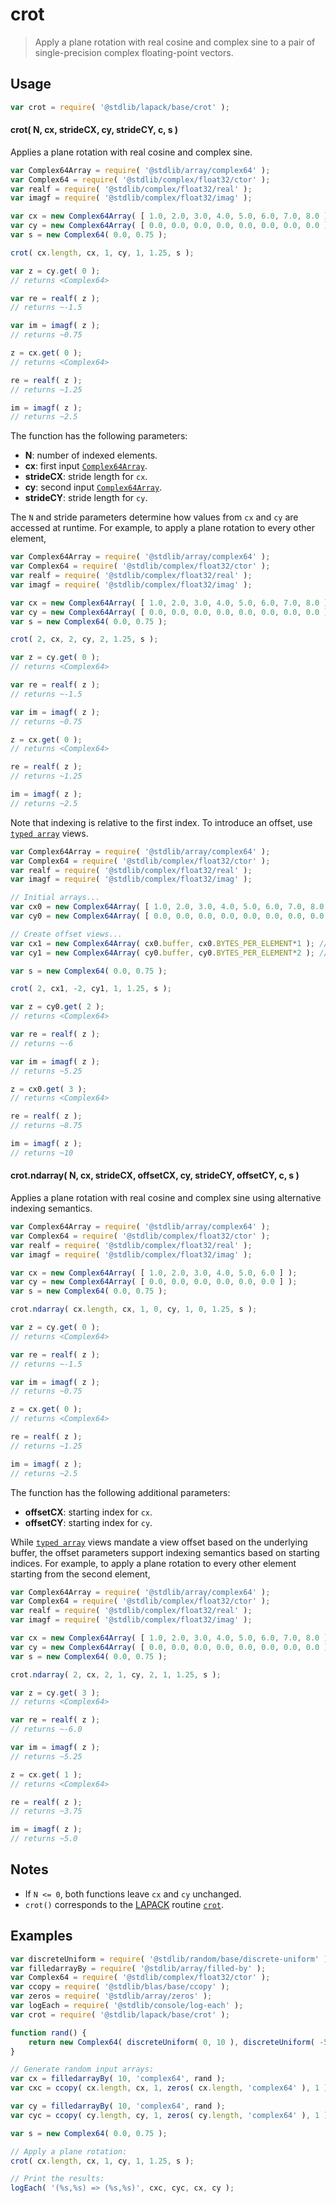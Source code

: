 <!--

@license Apache-2.0

Copyright (c) 2025 The Stdlib Authors.

Licensed under the Apache License, Version 2.0 (the "License");
you may not use this file except in compliance with the License.
You may obtain a copy of the License at

   http://www.apache.org/licenses/LICENSE-2.0

Unless required by applicable law or agreed to in writing, software
distributed under the License is distributed on an "AS IS" BASIS,
WITHOUT WARRANTIES OR CONDITIONS OF ANY KIND, either express or implied.
See the License for the specific language governing permissions and
limitations under the License.

-->

# crot

> Apply a plane rotation with real cosine and complex sine to a pair of single-precision complex floating-point vectors.

<section class="usage">

## Usage

```javascript
var crot = require( '@stdlib/lapack/base/crot' );
```

#### crot( N, cx, strideCX, cy, strideCY, c, s )

Applies a plane rotation with real cosine and complex sine.

```javascript
var Complex64Array = require( '@stdlib/array/complex64' );
var Complex64 = require( '@stdlib/complex/float32/ctor' );
var realf = require( '@stdlib/complex/float32/real' );
var imagf = require( '@stdlib/complex/float32/imag' );

var cx = new Complex64Array( [ 1.0, 2.0, 3.0, 4.0, 5.0, 6.0, 7.0, 8.0 ] );
var cy = new Complex64Array( [ 0.0, 0.0, 0.0, 0.0, 0.0, 0.0, 0.0, 0.0 ] );
var s = new Complex64( 0.0, 0.75 );

crot( cx.length, cx, 1, cy, 1, 1.25, s );

var z = cy.get( 0 );
// returns <Complex64>

var re = realf( z );
// returns ~-1.5

var im = imagf( z );
// returns ~0.75

z = cx.get( 0 );
// returns <Complex64>

re = realf( z );
// returns ~1.25

im = imagf( z );
// returns ~2.5
```

The function has the following parameters:

-   **N**: number of indexed elements.
-   **cx**: first input [`Complex64Array`][@stdlib/array/complex64].
-   **strideCX**: stride length for `cx`.
-   **cy**: second input [`Complex64Array`][@stdlib/array/complex64].
-   **strideCY**: stride length for `cy`.

The `N` and stride parameters determine how values from `cx` and `cy` are accessed at runtime. For example, to apply a plane rotation to every other element,

```javascript
var Complex64Array = require( '@stdlib/array/complex64' );
var Complex64 = require( '@stdlib/complex/float32/ctor' );
var realf = require( '@stdlib/complex/float32/real' );
var imagf = require( '@stdlib/complex/float32/imag' );

var cx = new Complex64Array( [ 1.0, 2.0, 3.0, 4.0, 5.0, 6.0, 7.0, 8.0 ] );
var cy = new Complex64Array( [ 0.0, 0.0, 0.0, 0.0, 0.0, 0.0, 0.0, 0.0 ] );
var s = new Complex64( 0.0, 0.75 );

crot( 2, cx, 2, cy, 2, 1.25, s );

var z = cy.get( 0 );
// returns <Complex64>

var re = realf( z );
// returns ~-1.5

var im = imagf( z );
// returns ~0.75

z = cx.get( 0 );
// returns <Complex64>

re = realf( z );
// returns ~1.25

im = imagf( z );
// returns ~2.5
```

Note that indexing is relative to the first index. To introduce an offset, use [`typed array`][mdn-typed-array] views.

<!-- eslint-disable stdlib/capitalized-comments -->

```javascript
var Complex64Array = require( '@stdlib/array/complex64' );
var Complex64 = require( '@stdlib/complex/float32/ctor' );
var realf = require( '@stdlib/complex/float32/real' );
var imagf = require( '@stdlib/complex/float32/imag' );

// Initial arrays...
var cx0 = new Complex64Array( [ 1.0, 2.0, 3.0, 4.0, 5.0, 6.0, 7.0, 8.0 ] );
var cy0 = new Complex64Array( [ 0.0, 0.0, 0.0, 0.0, 0.0, 0.0, 0.0, 0.0 ] );

// Create offset views...
var cx1 = new Complex64Array( cx0.buffer, cx0.BYTES_PER_ELEMENT*1 ); // start at 2nd element
var cy1 = new Complex64Array( cy0.buffer, cy0.BYTES_PER_ELEMENT*2 ); // start at 3rd element

var s = new Complex64( 0.0, 0.75 );

crot( 2, cx1, -2, cy1, 1, 1.25, s );

var z = cy0.get( 2 );
// returns <Complex64>

var re = realf( z );
// returns ~-6

var im = imagf( z );
// returns ~5.25

z = cx0.get( 3 );
// returns <Complex64>

re = realf( z );
// returns ~8.75

im = imagf( z );
// returns ~10
```

#### crot.ndarray( N, cx, strideCX, offsetCX, cy, strideCY, offsetCY, c, s )

Applies a plane rotation with real cosine and complex sine using alternative indexing semantics.

```javascript
var Complex64Array = require( '@stdlib/array/complex64' );
var Complex64 = require( '@stdlib/complex/float32/ctor' );
var realf = require( '@stdlib/complex/float32/real' );
var imagf = require( '@stdlib/complex/float32/imag' );

var cx = new Complex64Array( [ 1.0, 2.0, 3.0, 4.0, 5.0, 6.0 ] );
var cy = new Complex64Array( [ 0.0, 0.0, 0.0, 0.0, 0.0, 0.0 ] );
var s = new Complex64( 0.0, 0.75 );

crot.ndarray( cx.length, cx, 1, 0, cy, 1, 0, 1.25, s );

var z = cy.get( 0 );
// returns <Complex64>

var re = realf( z );
// returns ~-1.5

var im = imagf( z );
// returns ~0.75

z = cx.get( 0 );
// returns <Complex64>

re = realf( z );
// returns ~1.25

im = imagf( z );
// returns ~2.5
```

The function has the following additional parameters:

-   **offsetCX**: starting index for `cx`.
-   **offsetCY**: starting index for `cy`.

While [`typed array`][mdn-typed-array] views mandate a view offset based on the underlying buffer, the offset parameters support indexing semantics based on starting indices. For example, to apply a plane rotation to every other element starting from the second element,

```javascript
var Complex64Array = require( '@stdlib/array/complex64' );
var Complex64 = require( '@stdlib/complex/float32/ctor' );
var realf = require( '@stdlib/complex/float32/real' );
var imagf = require( '@stdlib/complex/float32/imag' );

var cx = new Complex64Array( [ 1.0, 2.0, 3.0, 4.0, 5.0, 6.0, 7.0, 8.0 ] );
var cy = new Complex64Array( [ 0.0, 0.0, 0.0, 0.0, 0.0, 0.0, 0.0, 0.0 ] );
var s = new Complex64( 0.0, 0.75 );

crot.ndarray( 2, cx, 2, 1, cy, 2, 1, 1.25, s );

var z = cy.get( 3 );
// returns <Complex64>

var re = realf( z );
// returns ~-6.0

var im = imagf( z );
// returns ~5.25

z = cx.get( 1 );
// returns <Complex64>

re = realf( z );
// returns ~3.75

im = imagf( z );
// returns ~5.0
```

</section>

<!-- /.usage -->

<section class="notes">

## Notes

-   If `N <= 0`, both functions leave `cx` and `cy` unchanged.
-   `crot()` corresponds to the [LAPACK][lapack] routine [`crot`][crot].

</section>

<!-- /.notes -->

<section class="examples">

## Examples

<!-- eslint no-undef: "error" -->

```javascript
var discreteUniform = require( '@stdlib/random/base/discrete-uniform' );
var filledarrayBy = require( '@stdlib/array/filled-by' );
var Complex64 = require( '@stdlib/complex/float32/ctor' );
var ccopy = require( '@stdlib/blas/base/ccopy' );
var zeros = require( '@stdlib/array/zeros' );
var logEach = require( '@stdlib/console/log-each' );
var crot = require( '@stdlib/lapack/base/crot' );

function rand() {
    return new Complex64( discreteUniform( 0, 10 ), discreteUniform( -5, 5 ) );
}

// Generate random input arrays:
var cx = filledarrayBy( 10, 'complex64', rand );
var cxc = ccopy( cx.length, cx, 1, zeros( cx.length, 'complex64' ), 1 );

var cy = filledarrayBy( 10, 'complex64', rand );
var cyc = ccopy( cy.length, cy, 1, zeros( cy.length, 'complex64' ), 1 );

var s = new Complex64( 0.0, 0.75 );

// Apply a plane rotation:
crot( cx.length, cx, 1, cy, 1, 1.25, s );

// Print the results:
logEach( '(%s,%s) => (%s,%s)', cxc, cyc, cx, cy );
```

</section>

<!-- /.examples -->

<!-- Section for related `stdlib` packages. Do not manually edit this section, as it is automatically populated. -->

<section class="related">

</section>

<!-- /.related -->

<!-- Section for all links. Make sure to keep an empty line after the `section` element and another before the `/section` close. -->

<section class="links">

[lapack]: http://www.netlib.org/lapack

[crot]: https://netlib.org/lapack/explore-html/d1/d45/group__rot_ga25544801d45dcabdec7b24d863ebea9c.html#ga25544801d45dcabdec7b24d863ebea9c

[mdn-typed-array]: https://developer.mozilla.org/en-US/docs/Web/JavaScript/Reference/Global_Objects/TypedArray

[@stdlib/array/complex64]: https://github.com/stdlib-js/stdlib/tree/develop/lib/node_modules/%40stdlib/array/complex64

</section>

<!-- /.links -->

